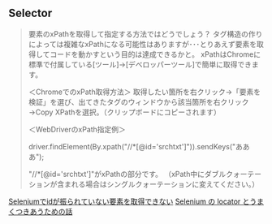 ## Selector

> 要素のxPathを取得して指定する方法ではどうでしょう？
> タグ構造の作りによっては複雑なxPathになる可能性はありますが･･･とりあえず要素を取得してコードを動かすという目的は達成できるかと。
> xPathはChromeに標準で付属している[ツール]→[デベロッパーツール]で簡単に取得できます。
>
> ＜ChromeでのxPath取得方法＞
> 取得したい箇所を右クリック→「要素を検証」を選び、出てきたタグのウィンドウから該当箇所を右クリック→Copy XPathを選択。（クリップボードにコピーされます）
>
> ＜WebDriverのxPath指定例＞
>
> driver.findElement(By.xpath("//*[@id='srchtxt']")).sendKeys("あああ");
>
> "//*[@id='srchtxt']"がxPathの部分です。
> （xPath中にダブルクォーテーションが含まれる場合はシングルクォーテーションに変えてください。）

[Seleniumでidが振られていない要素を取得できない](https://teratail.com/questions/3299)
[Selenium の locator とうまくつきあうための話](https://qiita.com/okitan/items/cdf8809405821e057609)
